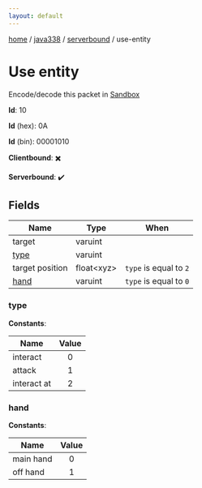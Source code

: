 ```yaml
---
layout: default
---
```


[home](/)  /  [java338](/protocol/java338)  /  [serverbound](/protocol/java338/serverbound)  /  use-entity

# Use entity

Encode/decode this packet in [Sandbox](../../../sandbox/java338#Serverbound.UseEntity)

**Id**: 10

**Id** (hex): 0A

**Id** (bin): 00001010

**Clientbound**: ✖️

**Serverbound**: ✔️

## Fields

Name | Type | When
---|---|:---:
target | varuint | 
[type](#type) | varuint | 
target position | float&lt;xyz&gt; | <code>type</code> is equal to <code>2</code>
[hand](#hand) | varuint | <code>type</code> is equal to <code>0 |  | type</code> is equal to <code>2</code>

### type

**Constants**:

Name | Value
---|:---:
interact | 0
attack | 1
interact at | 2

### hand

**Constants**:

Name | Value
---|:---:
main hand | 0
off hand | 1
